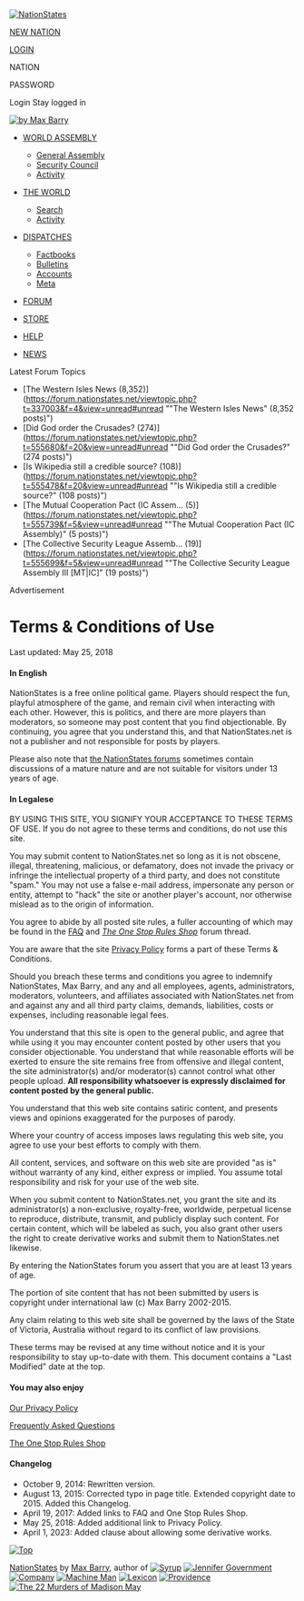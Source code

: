 [![Switch to best theme for screen-readers](data:image/gif;base64,R0lGODlhAQABAIAAAAAAAP///yH5BAEAAAAALAAAAAABAAEAAAIBRAA7 "Switch to best theme for screen-readers")](https://antiquity.nationstates.net/)

[![NationStates](/images/bannertitle5.png)](https://www.nationstates.net/)

[NEW NATION](https://www.nationstates.net/page=create_nation)

[LOGIN](https://www.nationstates.net/page=login)

NATION

PASSWORD

Login Stay logged in

[![by Max Barry](/images/bymax23.png "NationStates is created by Max Barry, who writes novels like LEXICON, JENNIFER GOVERNMENT, and THE 22 MURDERS OF MADISON MAY")](https://maxbarry.com/)

* [WORLD ASSEMBLY](https://www.nationstates.net/page=un)
    * [General Assembly](https://www.nationstates.net/page=ga)
    * [Security Council](https://www.nationstates.net/page=sc)
    * [Activity](https://www.nationstates.net/page=activity/view=world/filter=vote+resolution+member+endo)
* [THE WORLD](https://www.nationstates.net/page=world)
    * [Search](https://www.nationstates.net/page=list_entities)
    * [Activity](https://www.nationstates.net/page=activity)
* [DISPATCHES](https://www.nationstates.net/page=dispatches)
    * [Factbooks](https://www.nationstates.net/page=dispatches/category=1)
    * [Bulletins](https://www.nationstates.net/page=dispatches/category=3)
    * [Accounts](https://www.nationstates.net/page=dispatches/category=5)
    * [Meta](https://www.nationstates.net/page=dispatches/category=8)
* [FORUM](https://forum.nationstates.net/)

* [STORE](https://www.nationstates.net/page=store)
* [HELP](https://www.nationstates.net/page=faq)
* [NEWS](https://www.nationstates.net/page=news)

Latest Forum Topics

* [The Western Isles News (8,352)](https://forum.nationstates.net/viewtopic.php?t=337003&f=4&view=unread#unread ""The Western Isles News" (8,352 posts)")
* [Did God order the Crusades? (274)](https://forum.nationstates.net/viewtopic.php?t=555680&f=20&view=unread#unread ""Did God order the Crusades?" (274 posts)")
* [Is Wikipedia still a credible source? (108)](https://forum.nationstates.net/viewtopic.php?t=555478&f=20&view=unread#unread ""Is Wikipedia still a credible source?" (108 posts)")
* [The Mutual Cooperation Pact (IC Assem… (5)](https://forum.nationstates.net/viewtopic.php?t=555739&f=5&view=unread#unread ""The Mutual Cooperation Pact (IC Assembly)" (5 posts)")
* [The Collective Security League Assemb… (19)](https://forum.nationstates.net/viewtopic.php?t=555699&f=5&view=unread#unread ""The Collective Security League Assembly III [MT|IC]" (19 posts)")

Advertisement

Terms & Conditions of Use
=========================

Last updated: May 25, 2018

#### In English

NationStates is a free online political game. Players should respect the fun, playful atmosphere of the game, and remain civil when interacting with each other. However, this is politics, and there are more players than moderators, so someone may post content that you find objectionable. By continuing, you agree that you understand this, and that NationStates.net is not a publisher and not responsible for posts by players.

Please also note that [the NationStates forums](https://forum.nationstates.net/) sometimes contain discussions of a mature nature and are not suitable for visitors under 13 years of age.

#### In Legalese

BY USING THIS SITE, YOU SIGNIFY YOUR ACCEPTANCE TO THESE TERMS OF USE. If you do not agree to these terms and conditions, do not use this site.

You may submit content to NationStates.net so long as it is not obscene, illegal, threatening, malicious, or defamatory, does not invade the privacy or infringe the intellectual property of a third party, and does not constitute "spam." You may not use a false e-mail address, impersonate any person or entity, attempt to "hack" the site or another player's account, nor otherwise mislead as to the origin of information.

You agree to abide by all posted site rules, a fuller accounting of which may be found in the [FAQ](https://www.nationstates.net/page=faq) and [_The One Stop Rules Shop_](https://forum.nationstates.net/viewtopic.php?f=16&t=260044) forum thread.

You are aware that the site [Privacy Policy](https://www.nationstates.net/page=privacy) forms a part of these Terms & Conditions.

Should you breach these terms and conditions you agree to indemnify NationStates, Max Barry, and any and all employees, agents, administrators, moderators, volunteers, and affiliates associated with NationStates.net from and against any and all third party claims, demands, liabilities, costs or expenses, including reasonable legal fees.

You understand that this site is open to the general public, and agree that while using it you may encounter content posted by other users that you consider objectionable. You understand that while reasonable efforts will be exerted to ensure the site remains free from offensive and illegal content, the site administrator(s) and/or moderator(s) cannot control what other people upload. **All responsibility whatsoever is expressly disclaimed for content posted by the general public.**

You understand that this web site contains satiric content, and presents views and opinions exaggerated for the purposes of parody.

Where your country of access imposes laws regulating this web site, you agree to use your best efforts to comply with them.

All content, services, and software on this web site are provided "as is" without warranty of any kind, either express or implied. You assume total responsibility and risk for your use of the web site.

When you submit content to NationStates.net, you grant the site and its administrator(s) a non-exclusive, royalty-free, worldwide, perpetual license to reproduce, distribute, transmit, and publicly display such content. For certain content, which will be labeled as such, you also grant other users the right to create derivative works and submit them to NationStates.net likewise.

By entering the NationStates forum you assert that you are at least 13 years of age.

The portion of site content that has not been submitted by users is copyright under international law (c) Max Barry 2002-2015.

Any claim relating to this web site shall be governed by the laws of the State of Victoria, Australia without regard to its conflict of law provisions.

These terms may be revised at any time without notice and it is your responsibility to stay up-to-date with them. This document contains a "Last Modified" date at the top.

#### You may also enjoy

[Our Privacy Policy](https://www.nationstates.net/page=privacy)

[Frequently Asked Questions](https://www.nationstates.net/page=faq)

[The One Stop Rules Shop](https://forum.nationstates.net/viewtopic.php?f=16&t=260044)

#### Changelog

* October 9, 2014: Rewritten version.
* August 13, 2015: Corrected typo in page title. Extended copyright date to 2015. Added this Changelog.
* April 19, 2017: Added links to FAQ and One Stop Rules Shop.
* May 25, 2018: Added additional link to Privacy Policy.
* April 1, 2023: Added clause about allowing some derivative works.

[![Top](/images/top.gif "Jump to top of page")](javascript:scroll(0,0))

[NationStates](https://www.nationstates.net/page=about) by [Max Barry](https://maxbarry.com/), author of [![Syrup](/images/foot_sy.png)](https://maxbarry.com/syrup/ "Syrup") [![Jennifer Government](/images/foot_jg.png)](https://maxbarry.com/jennifergovernment/ "Jennifer Government") [![Company](/images/foot_co.png)](https://maxbarry.com/company/ "Company") [![Machine Man](/images/foot_mm.png)](https://maxbarry.com/machineman/ "Machine Man") [![Lexicon](/images/foot_le.png)](https://maxbarry.com/lexicon/ "Lexicon") [![Providence](/images/foot_pr.png)](https://maxbarry.com/providence/ "Providence") [![The 22 Murders of Madison May](/images/foot_ma.png)](https://maxbarry.com/madisonmay/ "The 22 Murders of Madison May")